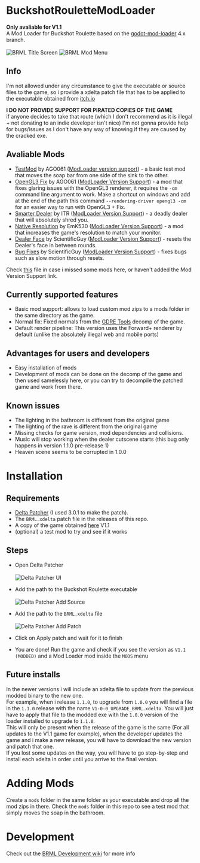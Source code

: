 # BuckshotRouletteModLoader
**Only avaliable for V1.1**\
A Mod Loader for Buckshot Roulette based on the [godot-mod-loader](https://github.com/GodotModding/godot-mod-loader) 4.x branch.\
\
![BRML Title Screen](https://github.com/AGO061/BuckshotRouletteModLoader/blob/main/img_docs/BRMLMainScreen.png?raw=true "BRML Title Screen")
![BRML Mod Menu](https://github.com/AGO061/BuckshotRouletteModLoader/blob/main/img_docs/BRMLModMenu.png?raw=true "BRML Mod Menu")
## Info
I'm not allowed under any circumstance to give the executable or source files to the game, so i provide a xdelta patch file that has to be applied to the executable obtained from [itch.io](https://mikeklubnika.itch.io/buckshot-roulette)

**I DO NOT PROVIDE SUPPORT FOR PIRATED COPIES OF THE GAME**\
if anyone decides to take that route (which I don't recommend as it is illegal + not donating to an indie developer isn't nice) I'm not gonna provide help for bugs/issues as I don't have any way of knowing if they are caused by the cracked exe.

## Avaliable Mods
- [TestMod](https://github.com/AGO061/BuckshotRouletteModLoader/raw/main/mods/AGO061-TestMod-1.0.0.zip) by AGO061 ([ModLoader version support](https://github.com/AGO061/BuckshotRouletteModLoader/blob/main/mods/ModLoaderVersionSupport.md#testmod-by-ago061)) - a basic test mod that moves the soap bar from one side of the sink to the other.
- [OpenGL3 Fix](https://github.com/AGO061/BuckshotRouletteModLoader/blob/main/mods/OpenGL3Fix.md) by AGO061 ([ModLoader Version Support](https://github.com/AGO061/BuckshotRouletteModLoader/blob/main/mods/ModLoaderVersionSupport.md#opengl3-fix-by-ago061)) - a mod that fixes glaring issues with the OpenGL3 renderer, it requires the `-cm` command line argument to work. Make a shortcut on windows and add at the end of the path this command `--rendering-driver opengl3 -cm` for an easier way to run with OpenGL3 + Fix.
- [Smarter Dealer](https://github.com/ITR13/BuckshotRouletteSmarterDealer/releases/latest) by ITR ([ModLoader Version Support](https://github.com/AGO061/BuckshotRouletteModLoader/blob/main/mods/ModLoaderVersionSupport.md#smarter-dealer-by-itr)) - a deadly dealer that will absolutely shred you.
- [Native Resolution](https://github.com/EmK530/BRMods/tree/main/BRML/NativeResolution/Release) by EmK530 ([ModLoader Version Support](https://github.com/AGO061/BuckshotRouletteModLoader/blob/main/mods/ModLoaderVersionSupport.md#native-resolution-by-emk530)) - a mod that increases the game's resolution to match your monitor.
- [Dealer Face](https://github.com/ScientificGuy/BuckshotRouletteMods/latest) by ScientificGuy ([ModLoader Version Support](https://github.com/AGO061/BuckshotRouletteModLoader/blob/main/mods/ModLoaderVersionSupport.md#dealer-face-by-scientificguy)) - resets the Dealer's face in between rounds.
- [Bug Fixes](https://github.com/ScientificGuy/BuckshotRouletteMods/latest) by ScientificGuy ([ModLoader Version Support](https://github.com/AGO061/BuckshotRouletteModLoader/blob/main/mods/ModLoaderVersionSupport.md#bug-fixes-by-scientificguy)) - fixes bugs such as slow motion through resets.

Check [this](https://github.com/AGO061/BuckshotRouletteModLoader/blob/main/mods/ModLoaderVersionSupport.md) file in case i missed some mods here, or haven't added the Mod Version Support link.
## Currently supported features
- Basic mod support: allows to load custom mod zips to a mods folder in the same directory as the game.
- Normal fix: Fixed normals from the [GDRE Tools](https://github.com/bruvzg/gdsdecomp) decomp of the game.
- Default render pipeline: This version uses the Forward+ renderer by default (unlike the absolutely illegal web and mobile ports)

## Advantages for users and developers
- Easy installation of mods
- Development of mods can be done on the decomp of the game and then used samelessly here, or you can try to decompile the patched game and work from there.

## Known issues
- The lighting in the bathroom is different from the original game
- The lighting of the rave is different from the original game
- Missing checks for game version, mod dependencies and collisions.
- Music will stop working when the dealer cutscene starts (this bug only happens in version 1.1.0 pre-release 1)
- Heaven scene seems to be corrupted in 1.0.0

# Installation
## Requirements
- [Delta Patcher](https://www.romhacking.net/utilities/704/) (I used 3.0.1 to make the patch).
- The `BRML.xdelta` patch file in the releases of this repo.
- A copy of the game obtained [here](https://mikeklubnika.itch.io/buckshot-roulette) V1.1
- (optional) a test mod to try and see if it works
## Steps
- Open Delta Patcher\
\
![Delta Patcher UI](https://github.com/AGO061/BuckshotRouletteModLoader/blob/main/img_docs/XdeltaOpen.PNG?raw=true "Delta Patcher UI")

- Add the path to the Buckshot Roulette executable\
\
![Delta Patcher Add Source](https://github.com/AGO061/BuckshotRouletteModLoader/blob/main/img_docs/XdeltaBRSelect.PNG?raw=true "Delta Patcher Add Source")

- Add the path to the `BRML.xdelta` file\
\
![Delta Patcher Add Patch](https://github.com/AGO061/BuckshotRouletteModLoader/blob/main/img_docs/XdeltaPatchSelect.PNG?raw=true "Delta Patcher Add Patch")

- Click on Apply patch and wait for it to finish
- You are done! Run the game and check if you see the version as `V1.1 (MODDED)` and a Mod Loader mod inside the `MODS` menu

## Future installs
In the newer versions i will include an xdelta file to update from the previous modded binary to the new one.\
For example, when i release `1.1.0`, to upgrade from `1.0.0` you will find a file in the `1.1.0` release with the name `V1-0-0_UPGRADE_BRML.xdelta`. You will just have to apply that file to the modded exe with the `1.0.0` version of the loader installed to upgrade to `1.1.0`.\
This will only be present when the release of the game is the same (For all updates to the V1.1 game for example), when the developer updates the game and i make a new release, you will have to download the new version and patch that one.\
If you lost some updates on the way, you will have to go step-by-step and install each xdelta in order until you arrive to the final version.

# Adding Mods
Create a `mods` folder in the same folder as your executable and drop all the mod zips in there.
Check the `mods` folder in this repo to see a test mod that simply moves the soap in the bathroom.

# Development
Check out the [BRML Development wiki](https://github.com/AGO061/BuckshotRouletteModLoader/wiki) for more info
